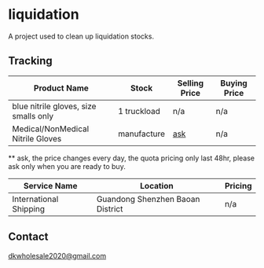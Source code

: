 # liquidation

A project used to clean up liquidation stocks.

## Tracking

| Product Name | Stock | Selling Price | Buying Price |
| --- | --- | --- | --- |
| blue nitrile gloves, size smalls only | 1 truckload | n/a | n/a |
| Medical/NonMedical Nitrile Gloves | manufacture | [ask](mailto:dkwholesale2020@gmail.com) | n/a |

** ask, the price changes every day, the quota pricing only last 48hr, please ask only when you are ready to buy.

| Service Name | Location | Pricing |
| --- | --- | --- |
| International Shipping | Guandong Shenzhen Baoan District | n/a |

## Contact

dkwholesale2020@gmail.com
